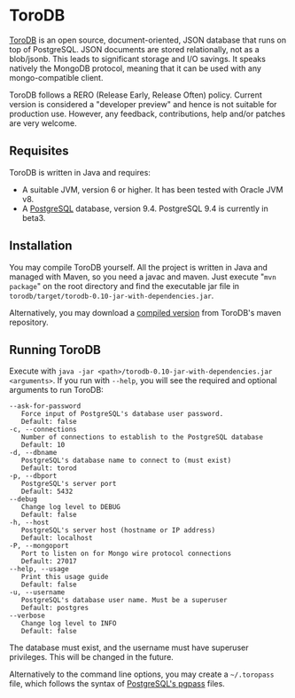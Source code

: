 ToroDB
======

[ToroDB][1] is an open source, document-oriented, JSON database that runs on top of PostgreSQL. JSON documents are stored relationally, not as a blob/jsonb. This leads to significant storage and I/O savings. It speaks natively the MongoDB protocol, meaning that it can be used with any mongo-compatible client.

ToroDB follows a RERO (Release Early, Release Often) policy. Current version is considered a "developer preview" and hence is not suitable for production use. However, any feedback, contributions, help and/or patches are very welcome.


Requisites
----------

ToroDB is written in Java and requires:

* A suitable JVM, version 6 or higher. It has been tested with Oracle JVM v8.
* A [PostgreSQL][2] database, version 9.4. PostgreSQL 9.4 is currently in beta3.


Installation
------------

You may compile ToroDB yourself. All the project is written in Java and managed with Maven, so you need a javac and maven. Just execute "`mvn package`" on the root directory and find the executable jar file in `torodb/target/torodb-0.10-jar-with-dependencies.jar`.

Alternatively, you may download a [compiled version][3] from ToroDB's maven repository.


Running ToroDB
--------------

Execute with `java -jar <path>/torodb-0.10-jar-with-dependencies.jar <arguments>`. If you run with `--help`, you will see the required and optional arguments to run ToroDB:

    --ask-for-password
       Force input of PostgreSQL's database user password.
       Default: false
    -c, --connections
       Number of connections to establish to the PostgreSQL database
       Default: 10
    -d, --dbname
       PostgreSQL's database name to connect to (must exist)
       Default: torod
    -p, --dbport
       PostgreSQL's server port
       Default: 5432
    --debug
       Change log level to DEBUG
       Default: false
    -h, --host
       PostgreSQL's server host (hostname or IP address)
       Default: localhost
    -P, --mongoport
       Port to listen on for Mongo wire protocol connections
       Default: 27017
    --help, --usage
       Print this usage guide
       Default: false
    -u, --username
       PostgreSQL's database user name. Must be a superuser
       Default: postgres
    --verbose
       Change log level to INFO
       Default: false

The database must exist, and the username must have superuser privileges. This will be changed in the future.

Alternatively to the command line options, you may create a `~/.toropass` file, which follows the syntax of [PostgreSQL's pgpass][4] files.


[1]: http://www.torodb.com
[2]: http://www.postgresql.org
[3]: http://maven.torodb.com/release/com/torodb/torodb/0.10/torodb-0.10-jar-with-dependencies.jar
[4]: http://www.postgresql.org/docs/9.3/static/libpq-pgpass.html
